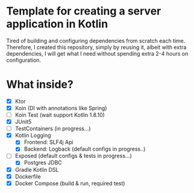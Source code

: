 # Template for creating a server application in Kotlin
Tired of building and configuring dependencies from scratch each time. Therefore, I created this repository, simply by reusing it, albeit with extra dependencies, I will get what I need without spending extra 2-4 hours on configuration.

# What inside?
- [x] Ktor
- [x] Koin (DI with annotations like Spring)
- [ ] Koin Test (wait support Kotlin 1.8.10)
- [x] JUnit5
- [ ] TestContainers (in progress...)
- [x] Kotlin Logging 
  - [x] Frontend: SLF4j Api
  - [x] Backend: Logback (default configs in progress..)
- [ ] Exposed (default configs & tests in progress...)
  - [x] Postgres JDBC
- [x] Gradle Kotlin DSL
- [x] Dockerfile
- [x] Docker Compose (build & run, required test)
